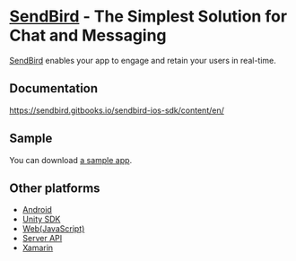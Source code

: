 # [SendBird](http://sendbird.com) - The Simplest Solution for Chat and Messaging
[SendBird](http://sendbird.com) enables your app to engage and retain your users in real-time.

## Documentation
https://sendbird.gitbooks.io/sendbird-ios-sdk/content/en/

## Sample
You can download [a sample app](https://github.com/smilefam/sendbird-sample).

## Other platforms
* [Android](https://sendbird.gitbooks.io/sendbird-android-sdk/content/en/index.html)
* [Unity SDK](https://sendbird.gitbooks.io/sendbird-unity-sdk/content/en/index.html)
* [Web(JavaScript)](https://sendbird.gitbooks.io/sendbird-web-sdk/content/en/index.html)
* [Server API](https://sendbird.gitbooks.io/sendbird-server-api/content/en/index.html)
* [Xamarin](https://sendbird.gitbooks.io/sendbird-xamarin-sdk/content/)
